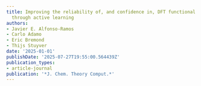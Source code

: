 ```yaml
---
title: Improving the reliability of, and confidence in, DFT functional benchmarking
  through active learning
authors:
- Javier E. Alfonso-Ramos
- Carlo Adamo
- Eric Bremond
- Thijs Stuyver
date: '2025-01-01'
publishDate: '2025-07-27T19:55:00.564439Z'
publication_types:
- article-journal
publication: '*J. Chem. Theory Comput.*'
---
```

